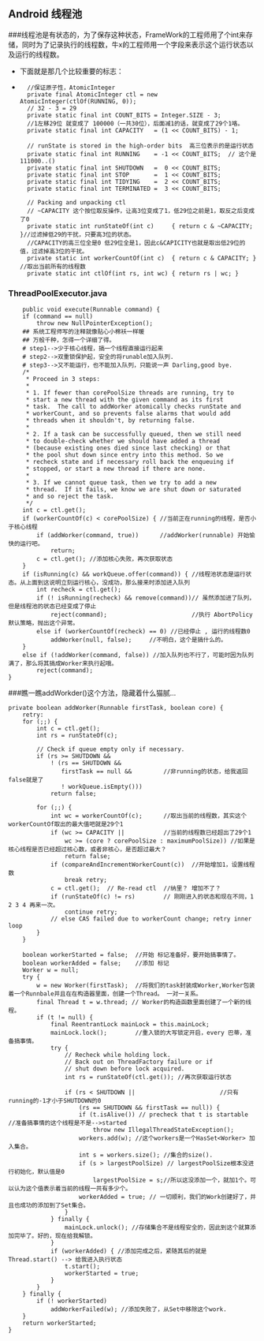 ## Android 线程池
###线程池是有状态的，为了保存这种状态，FrameWork的工程师用了个int来存储，同时为了记录执行的线程数，牛x的工程师用一个字段来表示这个运行状态以及运行的线程数。
* 下面就是那几个比较重要的标志：<br>
* 
		//保证原子性，AtomicInteger 
		private final AtomicInteger ctl = new AtomicInteger(ctlOf(RUNNING, 0));
		// 32 - 3 = 29 
	    private static final int COUNT_BITS = Integer.SIZE - 3; 
		//1左移29位 就变成了 100000（一共30位），后面减1的话，就变成了29个1咯。
	    private static final int CAPACITY   = (1 << COUNT_BITS) - 1;
	
	    // runState is stored in the high-order bits  高三位表示的是运行状态
	    private static final int RUNNING    = -1 << COUNT_BITS;  // 这个是 111000..()
	    private static final int SHUTDOWN   =  0 << COUNT_BITS;
	    private static final int STOP       =  1 << COUNT_BITS;
	    private static final int TIDYING    =  2 << COUNT_BITS;
	    private static final int TERMINATED =  3 << COUNT_BITS;

	    // Packing and unpacking ctl
		// ~CAPACITY 这个按位取反操作，让高3位变成了1，低29位之前是1，取反之后变成了0
	    private static int runStateOf(int c)     { return c & ~CAPACITY; }//过滤掉低29的干扰，只要高3位的状态。
		//CAPACITY的高三位全是0 低29位全是1，因此c&CAPICITY也就是取出低29位的值，过滤掉高3位的干扰。
	    private static int workerCountOf(int c)  { return c & CAPACITY; } //取出当前所有的线程数
	    private static int ctlOf(int rs, int wc) { return rs | wc; }

### ThreadPoolExecutor.java
	    public void execute(Runnable command) {
        if (command == null)
            throw new NullPointerException();
		## 系统工程师写的注释就像贴心小棉袄一样暖
		## 万般千种，怎得一个详细了得。
		# step1-->少于核心线程，搞一个线程直接运行起来
		# step2-->双重锁保护起，安全的将runable加入队列.
		# step3-->又不能运行，也不能加入队列，只能说一声 Darling,good bye.
        /*
         * Proceed in 3 steps:
         *
         * 1. If fewer than corePoolSize threads are running, try to
         * start a new thread with the given command as its first
         * task.  The call to addWorker atomically checks runState and
         * workerCount, and so prevents false alarms that would add
         * threads when it shouldn't, by returning false.
         *
         * 2. If a task can be successfully queued, then we still need
         * to double-check whether we should have added a thread
         * (because existing ones died since last checking) or that
         * the pool shut down since entry into this method. So we
         * recheck state and if necessary roll back the enqueuing if
         * stopped, or start a new thread if there are none.
         *
         * 3. If we cannot queue task, then we try to add a new
         * thread.  If it fails, we know we are shut down or saturated
         * and so reject the task.
         */
        int c = ctl.get();
        if (workerCountOf(c) < corePoolSize) { //当前正在running的线程，是否小于核心线程
            if (addWorker(command, true))      //addWorker(runnable) 开始愉快的运行吧。
                return;
            c = ctl.get(); //添加核心失败，再次获取状态
        }
        if (isRunning(c) && workQueue.offer(command)) { //线程池状态是运行状态。从上面到这说明立刻运行核心，没成功，那么接来时添加进入队列
            int recheck = ctl.get();
            if (! isRunning(recheck) && remove(command))// 虽然添加进了队列，但是线程池的状态已经变成了停止
                reject(command);						//执行 AbortPolicy 默认策略，抛出这个异常。
            else if (workerCountOf(recheck) == 0) //已经停止 , 运行的线程数0 
                addWorker(null, false); 	//不明白，这个是搞什么的。	
        }
        else if (!addWorker(command, false)) //加入队列也不行了，可能时因为队列满了，那么将其搞成Worker来执行起哦。
            reject(command);
    }

###瞧一瞧addWorkder()这个方法，隐藏着什么猫腻...
	
  	private boolean addWorker(Runnable firstTask, boolean core) {
        retry:
        for (;;) {
            int c = ctl.get();
            int rs = runStateOf(c);

            // Check if queue empty only if necessary.
            if (rs >= SHUTDOWN &&
                ! (rs == SHUTDOWN &&
                   firstTask == null &&			//非running的状态，给我返回false就是了
                   ! workQueue.isEmpty()))	
                return false;

            for (;;) {
                int wc = workerCountOf(c);		//取出当前的线程数，其实这个workerCountOf取出的最大值吧就是29个1
                if (wc >= CAPACITY ||			//当前的线程数已经超出了29个1
                    wc >= (core ? corePoolSize : maximumPoolSize)) //如果是核心线程是否已经超过核心数，或者非核心，是否超过最大？
                    return false;
                if (compareAndIncrementWorkerCount(c))	//开始增加1，设置线程数
                    break retry;
                c = ctl.get();  // Re-read ctl  //纳里？ 增加不了？
                if (runStateOf(c) != rs)		// 刚刚进入的状态和现在不同，1 2 3 4 再来一次。
                    continue retry;
                // else CAS failed due to workerCount change; retry inner loop
            }
        }

        boolean workerStarted = false;	//开始 标记准备好，要开始搞事情了。
        boolean workerAdded = false;	//添加 标记
        Worker w = null;
        try {
            w = new Worker(firstTask);  //将我们的task封装成Worker,Worker包装着一个Runnbale并且在在构造器里面，创建一个Thread。 一对一关系。
            final Thread t = w.thread; // Worker的构造函数里面创建了一个新的线程。
            if (t != null) {
                final ReentrantLock mainLock = this.mainLock; 
                mainLock.lock();		//重入锁的大写锁定开启，every 巴蒂，准备搞事情。
                try {
                    // Recheck while holding lock.
                    // Back out on ThreadFactory failure or if
                    // shut down before lock acquired.
                    int rs = runStateOf(ctl.get()); //再次获取运行状态

                    if (rs < SHUTDOWN ||						//只有 running的-1才小于SHUTDOWN的0
                        (rs == SHUTDOWN && firstTask == null)) {
                        if (t.isAlive()) // precheck that t is startable //准备搞事情的这个线程是不是-->started
                            throw new IllegalThreadStateException();
                        workers.add(w); //这个workers是一个HasSet<Worker> 加入集合。
                        int s = workers.size(); //集合的size().
                        if (s > largestPoolSize) // largestPoolSize根本没进行初始化，默认值是0 
                            largestPoolSize = s;//所以这没添加一个，就加1个。可以认为这个值表示着当前的线程一共有多少个。
                        workerAdded = true; // 一切顺利，我们的Work创建好了，并且也成功的添加到了Set集合。
                    }
                } finally {
                    mainLock.unlock(); //存储集合不是线程安全的，因此到这个就算添加完毕了。好的，现在给我解锁。
                }
                if (workerAdded) { //添加完成之后，紧随其后的就是 Thread.start() --> 给我进入执行状态
                    t.start();
                    workerStarted = true;  
                }
            }
        } finally {
            if (! workerStarted)
                addWorkerFailed(w); //添加失败了，从Set中移除这个work.
        }
        return workerStarted;
    }


